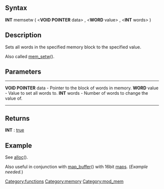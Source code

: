 Syntax
------

**INT** memsetw ( &lt;**VOID POINTER** data&gt; , &lt;**WORD** value&gt;
, &lt;**INT** words&gt; )

Description
-----------

Sets all words in the specified memory block to the specified value.

Also called [mem\_setw](mem_setw "wikilink")().

Parameters
----------

  ----------------------- --------------------------------------------
  **VOID POINTER** data   - Pointer to the block of words in memory.
  **WORD** value          - Value to set all words to.
  **INT** words           - Number of words to change the value of.
  ----------------------- --------------------------------------------

Returns
-------

**INT** : [true](true "wikilink")

Example
-------

See [alloc](alloc "wikilink")().

Also useful in conjunction with [map\_buffer](map_buffer "wikilink")()
with 16bit [maps](map "wikilink"). (*Example needed.*)

<Category:functions> <Category:memory> <Category:mod_mem>
